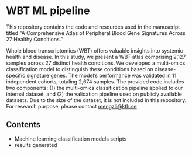 # WBT ML pipeline
This repository contains the code and resources used in the manuscript titled "A Comprehensive Atlas of Peripheral Blood Gene Signatures Across 27 Healthy Conditions."

Whole blood transcriptomics (WBT) offers valuable insights into systemic health and disease. In this study, we present a WBT atlas comprising 2,127 samples across 27 distinct health conditions. We developed a multi-omics classification model to distinguish these conditions based on disease-specific signature genes. The model’s performance was validated in 11 independent cohorts, totaling 2,674 samples.
The provided code includes two components: (1) the multi-omics classification pipeline applied to our internal dataset, and (2) the validation pipeline used on publicly available datasets. Due to the size of the dataset, it is not included in this repository. For research purpose, please contact mengzli@kth.se


## Contents
- Machine learning classification models scripts
- results generated
